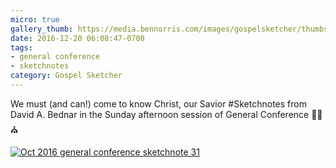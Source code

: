 ```yaml
---
micro: true
gallery_thumb: https://media.bennorris.com/images/gospelsketcher/thumbs/oct-16-5-bednar.jpg
date: 2016-12-20 06:08:47-0700
tags:
- general conference
- sketchnotes
category: Gospel Sketcher
---
```


We must (and can!) come to know Christ, our Savior
#Sketchnotes from David A. Bednar in the Sunday afternoon session of General Conference ✍🏼⛪️

[![Oct 2016 general conference sketchnote 31](https://media.bennorris.com/images/gospelsketcher/general-conference/oct-2016/oct-16-5-bednar.jpg)](https://media.bennorris.com/images/gospelsketcher/general-conference/oct-2016/oct-16-5-bednar.jpg)